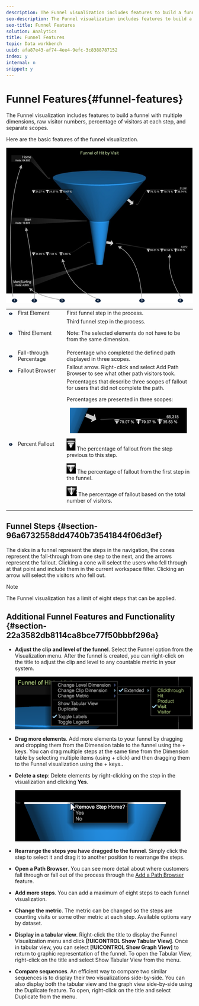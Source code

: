 ```yaml
---
description: The Funnel visualization includes features to build a funnel with multiple dimensions, raw visitor numbers, percentage of visitors at each step, and separate scopes.
seo-description: The Funnel visualization includes features to build a funnel with multiple dimensions, raw visitor numbers, percentage of visitors at each step, and separate scopes.
seo-title: Funnel Features
solution: Analytics
title: Funnel Features
topic: Data workbench
uuid: afa87e43-af74-4ee4-9efc-3c8388787152
index: y
internal: n
snippet: y
---
```


# Funnel Features{#funnel-features}

The Funnel visualization includes features to build a funnel with multiple dimensions, raw visitor numbers, percentage of visitors at each step, and separate scopes.

Here are the basic features of the funnel visualization.

![](assets/funnel_visualization_capture.png)

<table id="table_49A08740CEE74D64B6F9C37CD91F1AE5"> 
 <tbody> 
  <tr> 
   <td colname="col01"> <img id="image_0C1701833FE049708CE38ADEB5EC7EEF" src="assets/funnel_visualization_capture_1.png" /> </td> 
   <td colname="col1"> First Element </td> 
   <td colname="col2"> First funnel step in the process. </td> 
  </tr> 
  <tr> 
   <td colname="col01"> <img id="image_EF8AF94D833B4A249959B76F8FAF2318" src="assets/funnel_visualization_capture_2.png" /> </td> 
   <td colname="col1"> Third Element </td> 
   <td colname="col2">Third funnel step in the process. <p><p>Note:  The selected elements do not have to be from the same dimension. </p></p></td> 
  </tr> 
  <tr> 
   <td colname="col01"> <img id="image_F3C5130B52234FAC9DEB50279F94FF90" src="assets/funnel_visualization_capture_3.png" /> </td> 
   <td colname="col1"> Fall-through Percentage </td> 
   <td colname="col2"> Percentage who completed the defined path displayed in three scopes. </td> 
  </tr> 
  <tr> 
   <td colname="col01"> <img id="image_3F030396CEB14528980F5B965113BD36" src="assets/funnel_visualization_capture_4.png" /> </td> 
   <td colname="col1"> Fallout Browser </td> 
   <td colname="col2">Fallout arrow. Right-click and select <span class="uicontrol"> Add Path Browser</span> to see what other path visitors took. </td> 
  </tr> 
  <tr> 
   <td colname="col01"> <img id="image_0DA7567BDBDF4BEF9CA840D2F88A414E" src="assets/funnel_visualization_capture_5.png" /> </td> 
   <td colname="col1"> Percent Fallout </td> 
   <td colname="col2">Percentages that describe three scopes of fallout for users that did not complete the path. <p>Percentages are presented in three scopes: </p><p style="text-align: center;"><img id="image_B85C46DDF12C41D5BF213D5F9DC04967" align="center" placement="break" src="assets/funnel_path_browser_5.png" /></p><p><img id="image_BC37007D7B4B425C8F87905CE68F0114" src="assets/funnel_path_browser_6.png" /> The percentage of fallout from the step previous to this step. </p><p><img id="image_B10866B083424360AFF1B19E836A94CF" src="assets/funnel_path_browser_7.png" /> The percentage of fallout from the first step in the funnel. </p><p><img id="image_19B9AE916B584E18A82F5D5E10674414" src="assets/funnel_path_browser_8.png" /> The percentage of fallout based on the total number of visitors. </p></td> 
  </tr> 
 </tbody> 
</table>

## Funnel Steps {#section-96a6732558dd4740b73541844f06d3ef}

The disks in a funnel represent the steps in the navigation, the cones represent the fall-through from one step to the next, and the arrows represent the fallout. Clicking a cone will select the users who fell through at that point and include them in the current workspace filter. Clicking an arrow will select the visitors who fell out.

>[!NOTE]
>
>The Funnel visualization has a limit of eight steps that can be applied.

## Additional Funnel Features and Functionality {#section-22a3582db8114ca8bce77f50bbbf296a}

* **Adjust the clip and level of the funnel**. Select the Funnel option from the Visualization menu. After the funnel is created, you can right-click on the title to adjust the clip and level to any countable metric in your system.

  ![](assets/funnel_path_browser_9.png)

* **Drag more elements**. Add more elements to your funnel by dragging and dropping them from the Dimension table to the funnel using the <Ctrl> + <Alt> keys. You can drag multiple steps at the same time from the Dimension table by selecting multiple items (using <Ctrl> + click) and then dragging them to the Funnel visualization using the <Ctrl> + <Alt> keys.. 
* **Delete a step**: Delete elements by right-clicking on the step in the visualization and clicking **Yes**.

  ![](assets/funnel_path_browser_4.png)

* **Rearrange the steps you have dragged to the funnel**. Simply click the step to select it and drag it to another position to rearrange the steps. 
* **Open a Path Browser**. You can see more detail about where customers fall through or fall out of the process through the [Add a Path Browser](../../../../home/c-get-started/c-analysis-vis/c-funnel-visualization/c-path-browser-funnel.md#concept-b0cedf7a28ae422696ded1258c9a4119) feature. 

* **Add more steps**. You can add a maximum of eight steps to each funnel visualization. 
* **Change the metric**. The metric can be changed so the steps are counting visits or some other metric at each step. Available options vary by dataset. 
* **Display in a tabular view**. Right-click the title to display the Funnel Visualization menu and click **[!UICONTROL Show Tabular View]**. Once in tabular view, you can select **[!UICONTROL Show Graph View]** to return to graphic representation of the funnel. To open the Tabular View, right-click on the title and select Show Tabular View from the menu. 

* **Compare sequences**. An efficient way to compare two similar sequences is to display their two visualizations side-by-side. You can also display both the tabular view and the graph view side-by-side using the Duplicate feature. To open, right-click on the title and select Duplicate from the menu.

